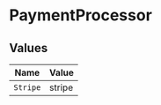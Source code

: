 # PaymentProcessor


## Values

| Name     | Value    |
| -------- | -------- |
| `Stripe` | stripe   |